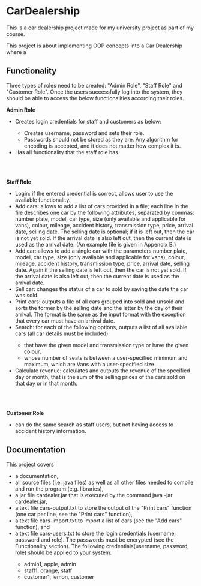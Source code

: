 # CarDealership
This is a car dealership project made for my university project as part of my course.

This project is about implementing OOP concepts into a Car Dealership where a


<h2> Functionality </h2> 

Three types of roles need to be created: "Admin Role", "Staff Role" and "Customer
Role". Once the users successfully log into the system, they should be able to access the below
functionalities according their roles.

<b> Admin Role </b>
<ul>
<li> Creates login credentials for staff and customers as below: </li>
  <ul>
    <li> Creates username, password and sets their role. </li>
    <li> Passwords should not be stored as they are. Any algorithm for encoding is accepted, and it does not matter how complex it is. </ul> </li>
<li> Has all functionality that the staff role has. </ul> </br> </br>

<b> Staff Role </b>
<ul>
<li> Login: if the entered credential is correct, allows user to use the available functionality. </li>
<li> Add cars: allows to add a list of cars provided in a file; each line in the file describes one
car by the following attributes, separated by commas: number plate, model, car type, size
(only available and applicable for vans), colour, mileage, accident history, transmission type,
price, arrival date, selling date. The selling date is optional; if it is left out, then the car is not
yet sold. If the arrival date is also left out, then the current date is used as the arrival date.
  (An example file is given in Appendix B.) </li>
<li> Add car: allows to add a single car with the parameters number plate, model, car type, size
(only available and applicable for vans), colour, mileage, accident history, transmission type,
price, arrival date, selling date. Again if the selling date is left out, then the car is not yet sold.
If the arrival date is also left out, then the current date is used as the arrival date.
  </li>
  <li> Sell car: changes the status of a car to sold by saving the date the car was sold. </li>
<li> Print cars: outputs a file of all cars grouped into sold and unsold and sorts the former by
the selling date and the latter by the day of their arrival. The format is the same as the input
  format with the exception that every car must have an arrival date. </li>
<li> Search: for each of the following options, outputs a list of all available cars (all car details
  must be included) </li>
  <ul>
    <li> that have the given model and transmission type or have the given colour, </li>
    <li> whose number of seats is between a user-specified minimum and maximum, which are Vans with a user-specified size
  </ul> </li>
<li> Calculate revenue: calculates and outputs the revenue of the specified day or month, that
  is the sum of the selling prices of the cars sold on that day or in that month. </li> </ul> </br> </br>

<b> Customer Role </b>
<ul>
<li> can do the same search as staff users, but not having access to accident history information.
</ul>

<h2> Documentation </h2> 
This project covers </br> 
<ul> 
<li> a documentation, </li>
<li> all source files (i.e. java files) as well as all other files needed to compile and run the program (e.g.
libraries), </li>
<li> a jar file cardealer.jar that is executed by the command java -jar cardealer.jar, </li>
<li> a text file cars-output.txt to store the output of the "Print cars" function (one car per line, see
the "Print cars" function), </li>
<li> a text file cars-import.txt to import a list of cars (see the "Add cars" function), and </li>
<li> a text file cars-users.txt to store the login credentials (username, password and role). The passwords must be encrypted (see the Functionality section). The following credentials(username,
password, role) should be applied to your system: </li>
  <ul>
    <li> admin1, apple, admin </li> 
    <li> staff1, orange, staff </li> 
    <li> customer1, lemon, customer  </ul> </li> 
</ul> 
  
